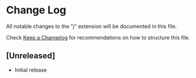 # Change Log
All notable changes to the "j" extension will be documented in this file.

Check [Keep a Changelog](http://keepachangelog.com/) for recommendations on how to structure this file.

## [Unreleased]
- Initial release